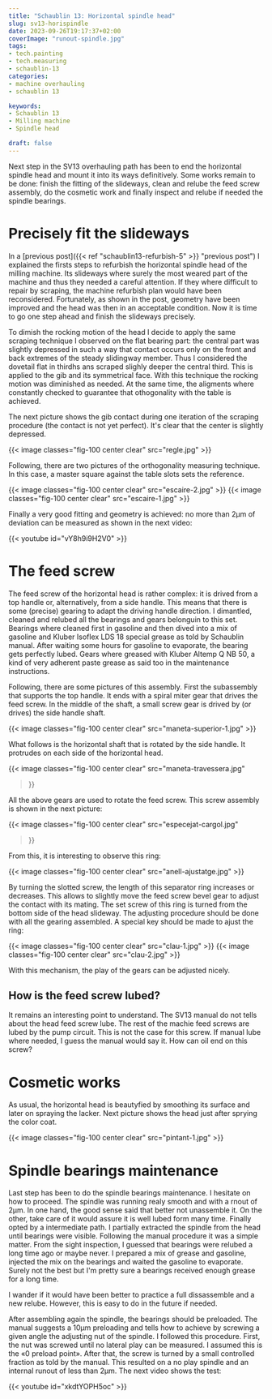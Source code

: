 ```yaml
---
title: "Schaublin 13: Horizontal spindle head"
slug: sv13-horispindle
date: 2023-09-26T19:17:37+02:00
coverImage: "runout-spindle.jpg"
tags:
- tech.painting
- tech.measuring
- schaublin-13
categories:
- machine overhauling
- schaublin 13

keywords:
- Schaublin 13
- Milling machine
- Spindle head

draft: false
---
```


Next step in the SV13 overhauling path has been to end the horizontal
spindle head and mount it into its ways definitively. Some works
remain to be done: finish the fitting of the slideways, clean and
relube the feed screw assembly, do the cosmetic work and finally
inspect and relube if needed the spindle bearings.

<!--more-->

# Precisely fit the slideways

In a [previous post]({{< ref "schaublin13-refurbish-5" >}} "previous
post") I explained the firsts steps to refurbish the horizontal spindle
head of the milling machine. Its slideways where surely the most
weared part of the machine and thus they needed a careful
attention. If they where difficult to repair by scraping, the machine
refurbish plan would have been reconsidered. Fortunately, as shown in
the post, geometry have been improved and the head was then in an
acceptable condition. Now it is time to go one step ahead and finish
the slideways precisely.

To dimish the rocking motion of the head I decide to apply the same
scraping technique I observed on the flat bearing part: the central
part was slightly depressed in such a way that contact occurs only on
the front and back extremes of the steady slidingway member. Thus I
considered the dovetail flat in thirdhs ans scraped slighly deeper the
central third. This is applied to the gib and its symmetrical
face. With this technique the rocking motion was diminished as
needed. At the same time, the aligments where constantly checked to
guarantee that othogonality with the table is achieved.

The next picture shows the gib contact during one iteration of the
scraping procedure (the contact is not yet perfect). It's clear that
the center is slightly depressed.

{{< image classes="fig-100 center clear" src="regle.jpg" >}}

Following, there are two pictures of the orthogonality measuring
technique. In this case, a master square against the table slots sets
the reference.

{{< image classes="fig-100 center clear" src="escaire-2.jpg" >}}
{{< image classes="fig-100 center clear" src="escaire-1.jpg" >}}

Finally a very good fitting and geometry is achieved: no more than 2µm
of deviation can be measured as shown in the next video:

{{< youtube id="vY8h9i9H2V0" >}}

# The feed screw

The feed screw of the horizontal head is rather complex: it is drived
from a top handle or, alternatively, from a side handle. This means
that there is some (precise) gearing to adapt the driving handle
direction. I dimantled, cleaned and relubed all the bearings and gears
belonguin to this set. Bearings where cleaned first in gasoline and
then dived into a mix of gasoline and Kluber Isoflex LDS 18 special
grease as told by Schaublin manual. After waiting some hours for
gasoline to evaporate, the bearing gets perfectly lubed. Gears where
greased with Kluber Altemp Q NB 50, a kind of very adherent paste
grease as said too in the maintenance instructions.

Following, there are some pictures of this assembly. First the
subassembly that supports the top handle. It ends with a spiral miter
gear that drives the feed screw. In the middle of the shaft, a small
screw gear is drived by (or drives) the side handle shaft.

{{< image classes="fig-100 center clear" src="maneta-superior-1.jpg" >}}

What follows is the horizontal shaft that is rotated by the side
handle. It protrudes on each side of the horizontal head.

{{< image classes="fig-100 center clear" src="maneta-travessera.jpg"
>}}

All the above gears are used to rotate the feed screw. This screw
assembly is shown in the next picture:

{{< image classes="fig-100 center clear" src="especejat-cargol.jpg"
>}}

From this, it is interesting to observe this ring:

{{< image classes="fig-100 center clear" src="anell-ajustatge.jpg" >}}

By turning the slotted screw, the length of this separator ring
increases or decreases. This allows to slightly move the feed screw
bevel gear to adjust the contact with its mating. The set screw of
this ring is turned from the bottom side of the head slideway. The
adjusting procedure should be done with all the gearing assembled. A
special key should be made to ajust the ring:

{{< image classes="fig-100 center clear" src="clau-1.jpg" >}}
{{< image classes="fig-100 center clear" src="clau-2.jpg" >}}

With this mechanism, the play of the gears can be adjusted nicely.

## How is the feed screw lubed?

It remains an interesting point to understand. The SV13 manual do not
tells about the head feed screw lube. The rest of the machie feed
screws are lubed by the pump circuit. This is not the case for this
screw. If manual lube where needed, I guess the manual would say
it. How can oil end on this screw?


# Cosmetic works

As usual, the horizontal head is beautyfied by smoothing its surface
and later on spraying the lacker. Next picture shows the head just
after sprying the color coat.

{{< image classes="fig-100 center clear" src="pintant-1.jpg" >}}


# Spindle bearings maintenance

Last step has been to do the spindle bearings maintenance. I hesitate
on how to proceed. The spindle was running realy smooth and with a
rnout of 2µm. In one hand, the good sense said that better not
unassemble it. On the other, take care of it would assure it is well
lubed form many time. Finally opted by a intermediate path. I
partially extracted the spindle from the head until bearings were
visible. Following the manual procedure it was a simple matter. From
the sight inspection, I guessed that bearings were relubed a long time
ago or maybe never. I prepared a mix of grease and gasoline, injected
the mix on the bearings and waited the gasoline to evaporate. Surely
not the best but I'm pretty sure a bearings received enough grease for
a long time.

I wander if it would have been better to practice a full dissassemble
and a new relube. However, this is easy to do in the future if needed.

After assembling again the spindle, the bearings should be
preloaded. The manual suggests a 10µm preloading and tells how to
achieve by screwing a given angle the adjusting nut of the spindle.  I
followed this procedure. First, the nut was screwed until no lateral
play can be measured. I assumed this is the «0 preload point». After
that, the screw is turned by a small controlled fraction as told by
the manual. This resulted on a no play spindle and an internal runout
of less than 2µm. The next video shows the test:

{{< youtube id="xkdtYOPH5oc" >}}



<!--
{{< image classes="fig-100 center clear" src="original.jpg" >}}

{{< youtube id="k38Vl8QqrZE" >}}
-->
